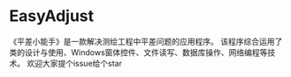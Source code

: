 # EasyAdjust
《平差小能手》是一款解决测绘工程中平差问题的应用程序。
该程序综合运用了类的设计与使用、Windows窗体控件、文件读写、数据库操作、网络编程等技术。
欢迎大家提个issue给个star
